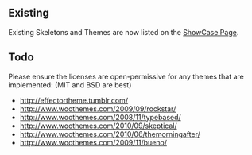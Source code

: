 ## Existing

Existing Skeletons and Themes are now listed on the [ShowCase Page](https://github.com/balupton/docpad/wiki/Showcase).

## Todo

Please ensure the licenses are open-permissive for any themes that are implemented: (MIT and BSD are best)

- http://effectortheme.tumblr.com/
- http://www.woothemes.com/2009/09/rockstar/
- http://www.woothemes.com/2008/11/typebased/
- http://www.woothemes.com/2010/09/skeptical/
- http://www.woothemes.com/2010/06/themorningafter/
- http://www.woothemes.com/2009/11/bueno/